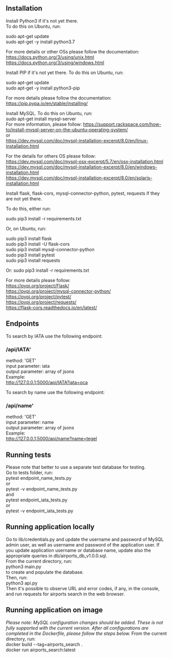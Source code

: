 ## Installation  

Install Python3 if it's not yet there.  
To do this on Ubuntu, run:  
  
sudo apt-get update  
sudo apt-get -y install python3.7  
  
For more details or other OSs please follow the documentation:  
https://docs.python.org/3/using/unix.html  
https://docs.python.org/3/using/windows.html  
  
Install PIP if it's not yet there. To do this on Ubuntu, run:  
  
sudo apt-get update  
sudo apt-get -y install python3-pip  

For more details please follow the documentation:  
https://pip.pypa.io/en/stable/installing/  

Install MySQL. To do this on Ubuntu, run:  
sudo apt-get install mysql-server  
For more information, please follow:
https://support.rackspace.com/how-to/install-mysql-server-on-the-ubuntu-operating-system/  
or  
https://dev.mysql.com/doc/mysql-installation-excerpt/8.0/en/linux-installation.html  

For the details for others OS please follow:  
https://dev.mysql.com/doc/mysql-osx-excerpt/5.7/en/osx-installation.html  
https://dev.mysql.com/doc/mysql-installation-excerpt/8.0/en/windows-installation.html  
https://dev.mysql.com/doc/mysql-installation-excerpt/8.0/en/solaris-installation.html  

Install flask, flask-cors, mysql-connector-python, pytest, requests if they are not yet there.  

To do this, either run:  

sudo pip3 install -r requirements.txt  

Or, on Ubuntu, run:  

sudo pip3 install flask  
sudo pip3 install -U flask-cors  
sudo pip3 install mysql-connector-python  
sudo pip3 install pytest  
sudo pip3 install requests  

Or:
sudo pip3 install -r requirements.txt

For more details please follow:  
https://pypi.org/project/Flask/  
https://pypi.org/project/mysql-connector-python/  
https://pypi.org/project/pytest/  
https://pypi.org/project/requests/  
https://flask-cors.readthedocs.io/en/latest/

## Endpoints

To search by IATA use the following endpoint:  
### /api/IATA'  
method: 'GET'  
input parameter: iata  
output parameter: array of jsons  
Example:  
http://127.0.0.1:5000/api/IATA?iata=oca  

To search by name use the following endpoint:  
### /api/name'  
method: 'GET'  
input parameter: name  
output parameter: array of jsons  
Example:  
http://127.0.0.1:5000/api/name?name=tegel  

## Running tests

Please note that better to use a separate test database for testing.  
Go to tests folder, run:  
pytest endpoint_name_tests.py  
or  
pytest -v endpoint_name_tests.py  
and  
pytest endpoint_iata_tests.py  
or  
pytest -v endpoint_iata_tests.py  

## Running application locally

Go to lib/credentials.py and update the username and password of MySQL admin user, as well as username and password of the application user. If you update application username or database name, update also the appropriate queries in db/airports_db_v1.0.0.sql.  
From the current directory, run:  
python3 main.py  
to create and populate the database.  
Then, run:  
python3 api.py  
Then it's possible to observe URL and error codes, if any, in the console, and run requests for airports search in the web browser.  

## Running application on image

_Please note: MySQL configuration changes should be added. These is not fully supported with the current version. After all configurations are completed in the Dockerfile, please follow the steps below._
From the current directory, run:  
docker build --tag=airports_search .  
docker run airports_search:latest
